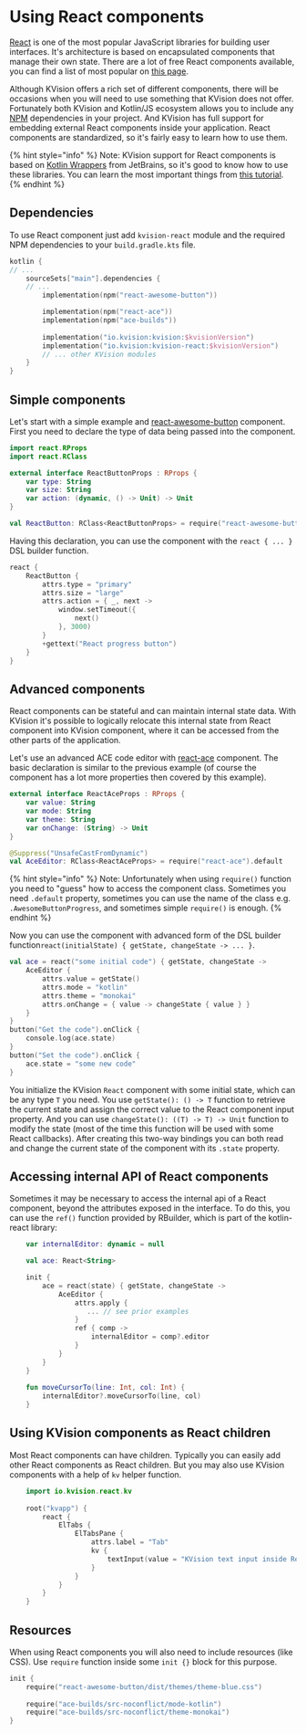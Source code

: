 # Using React components

[React](https://reactjs.org/) is one of the most popular JavaScript libraries for building user interfaces. It's architecture is based on encapsulated components that manage their own state. There are a lot of free React components available, you can find a list of most popular on [this page](https://github.com/brillout/awesome-react-components). 

Although KVision offers a rich set of different components, there will be occasions when you will need to use something that KVision does not offer. Fortunately both KVision and Kotlin/JS ecosystem allows you to include any [NPM](https://www.npmjs.com/) dependencies in your project. And KVision has full support for embedding external React components inside your application. React components are standardized, so it's fairly easy to learn how to use them.

{% hint style="info" %}
Note: KVision support for React components is based on [Kotlin Wrappers](https://github.com/JetBrains/kotlin-wrappers) from JetBrains, so it's good to know how to use these libraries. You can learn the most important things from [this tutorial](https://play.kotlinlang.org/hands-on/Building%20Web%20Applications%20with%20React%20and%20Kotlin%20JS/01_Introduction). 
{% endhint %}

## Dependencies

To use React component just add `kvision-react` module and the required NPM dependencies to your `build.gradle.kts` file.

```kotlin
kotlin {
// ...
    sourceSets["main"].dependencies {
    // ...
        implementation(npm("react-awesome-button"))

        implementation(npm("react-ace"))
        implementation(npm("ace-builds"))
        
        implementation("io.kvision:kvision:$kvisionVersion")
        implementation("io.kvision:kvision-react:$kvisionVersion")
        // ... other KVision modules
    }
}

```

## Simple components

Let's start with a simple example and [react-awesome-button](https://www.npmjs.com/package/react-awesome-button) component. First you need to declare the type of data being passed into the component.

```kotlin
import react.RProps
import react.RClass

external interface ReactButtonProps : RProps {
    var type: String
    var size: String
    var action: (dynamic, () -> Unit) -> Unit
}

val ReactButton: RClass<ReactButtonProps> = require("react-awesome-button").AwesomeButtonProgress
```

 Having this declaration, you can use the component with the  `react { ... }` DSL builder function.

```kotlin
react {
    ReactButton {
        attrs.type = "primary"
        attrs.size = "large"
        attrs.action = { _, next ->
            window.setTimeout({
                next()
            }, 3000)
        }
        +gettext("React progress button")
    }
}
```

## Advanced components

React components can be stateful and can maintain internal state data. With KVision it's possible to logically relocate this internal state from React component into KVision component, where it can be accessed from the other parts of the application.

Let's use an advanced ACE code editor with [react-ace](https://www.npmjs.com/package/react-ace) component. The basic declaration is similar to the previous example \(of course the component has a lot more properties then covered by this example\).

```kotlin
external interface ReactAceProps : RProps {
    var value: String
    var mode: String
    var theme: String
    var onChange: (String) -> Unit
}

@Suppress("UnsafeCastFromDynamic")
val AceEditor: RClass<ReactAceProps> = require("react-ace").default
```

{% hint style="info" %}
Note: Unfortunately when using `require()` function you need to "guess" how to access the component class. Sometimes you need `.default` property, sometimes you can use the name of the class e.g.  `.AwesomeButtonProgress`, and sometimes simple `require()` is enough.
{% endhint %}

Now you can use the component with advanced form of the DSL builder function`react(initialState) { getState, changeState -> ... }`.  

```kotlin
val ace = react("some initial code") { getState, changeState ->
    AceEditor {
        attrs.value = getState()
        attrs.mode = "kotlin"
        attrs.theme = "monokai"
        attrs.onChange = { value -> changeState { value } }
    }
}
button("Get the code").onClick {
    console.log(ace.state)
}
button("Set the code").onClick {
    ace.state = "some new code"
}
```

You initialize the KVision `React` component with some initial state, which can be any type `T` you need. You use `getState(): () -> T` function to retrieve the current state and assign the correct value to the React component input property. And you can use `changeState(): ((T) -> T) -> Unit` function to modify the state \(most of the time this function will be used with some React callbacks\). After creating this two-way bindings you can both read and change the current state of the component with its `.state` property.

## Accessing internal API of React components

Sometimes it may be necessary to access the internal api of a React component, beyond the attributes exposed in the interface. To do this, you can use the `ref()` function provided by RBuilder, which is part of the kotlin-react library:

```kotlin
    var internalEditor: dynamic = null

    val ace: React<String>

    init {
        ace = react(state) { getState, changeState ->
            AceEditor {
                attrs.apply {
                   ... // see prior examples
                }
                ref { comp ->
                    internalEditor = comp?.editor
                }
            }
        }
    }
    
    fun moveCursorTo(line: Int, col: Int) {
        internalEditor?.moveCursorTo(line, col)
    }
```

## Using KVision components as React children

Most React components can have children. Typically you can easily add other React components as React children. But you may also use KVision components with a help of `kv` helper function. 

```kotlin
    import io.kvision.react.kv
    
    root("kvapp") {
        react {
            ElTabs {
                ElTabsPane {
                    attrs.label = "Tab"
                    kv {
                        textInput(value = "KVision text input inside React")
                    }
                }
            }
        }
    }
```

## Resources

When using React components you will also need to include resources \(like CSS\). Use `require` function inside some `init {}` block for this purpose.

```kotlin
init {
    require("react-awesome-button/dist/themes/theme-blue.css")
    
    require("ace-builds/src-noconflict/mode-kotlin")
    require("ace-builds/src-noconflict/theme-monokai")
}
```

